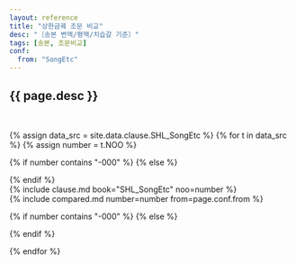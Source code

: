 ```yaml
---
layout: reference
title: "상한금궤 조문 비교"
desc: "〔송본 변맥/평맥/치습갈 기준〕"
tags: [송본, 조문비교]
conf:
  from: "SongEtc"
---
```


{{ page.desc }}
--------------------

<br>

{% assign data_src = site.data.clause.SHL_SongEtc %}
{% for t in data_src %}
{% assign number = t.NOO %}

{% if number contains "-000" %}
{% else %}
<div id="{{number}}" class="compare-set">
{% endif %}

<div class="origin" markdown="1">
{% include clause.md book="SHL_SongEtc" noo=number %}
</div>

<div class="compared" markdown="1">
{% include compared.md number=number from=page.conf.from %}
</div>


{% if number contains "-000" %}
{% else %}
</div>
{% endif %}

{% endfor %}
